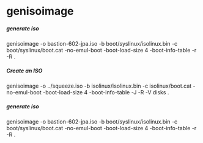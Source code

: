 # genisoimage

##### generate iso

   genisoimage  -o bastion-602-jpa.iso -b boot/syslinux/isolinux.bin -c boot/syslinux/boot.cat -no-emul-boot -boot-load-size 4 -boot-info-table -r -R .

##### Create an ISO

   genisoimage  -o ../squeeze.iso -b isolinux/isolinux.bin -c isolinux/boot.cat -no-emul-boot -boot-load-size 4 -boot-info-table -J -R -V disks .

##### generate iso

   genisoimage  -o bastion-602-jpa.iso -b boot/syslinux/isolinux.bin -c boot/syslinux/boot.cat -no-emul-boot -boot-load-size 4 -boot-info-table -r -R .
